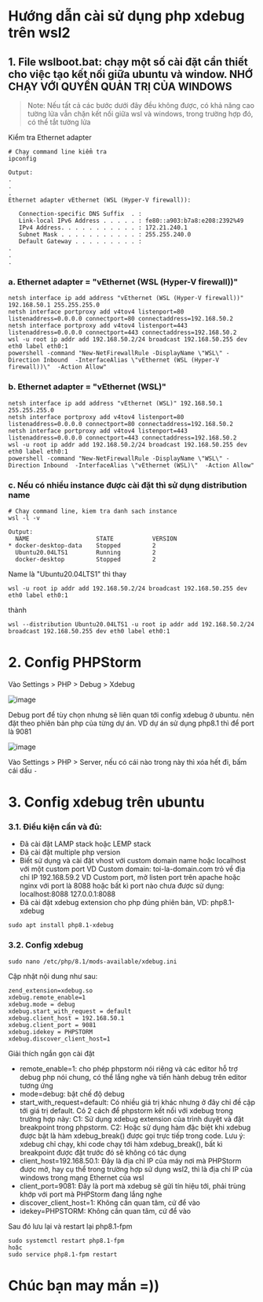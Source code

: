 # Hướng dẫn cài sử dụng php xdebug trên wsl2

## 1. File wslboot.bat: chạy một số cài đặt cần thiết cho việc tạo kết nối giữa ubuntu và window. NHỚ CHẠY VỚI QUYỀN QUẢN TRỊ CỦA WINDOWS

> Note: Nếu tất cả các bước dưới đây đều không được, có khả năng cao tường lửa vẫn chặn kết nối giữa wsl và windows, trong trường hợp đó, có thể tắt tường lửa

Kiểm tra Ethernet adapter
```
# Chạy command line kiểm tra
ipconfig

Output:
.
.
.
Ethernet adapter vEthernet (WSL (Hyper-V firewall)):

   Connection-specific DNS Suffix  . :
   Link-local IPv6 Address . . . . . : fe80::a903:b7a8:e208:2392%49
   IPv4 Address. . . . . . . . . . . : 172.21.240.1
   Subnet Mask . . . . . . . . . . . : 255.255.240.0
   Default Gateway . . . . . . . . . :
.
.
.
```
### a. Ethernet adapter = "vEthernet (WSL (Hyper-V firewall))"
```
netsh interface ip add address "vEthernet (WSL (Hyper-V firewall))" 192.168.50.1 255.255.255.0
netsh interface portproxy add v4tov4 listenport=80 listenaddress=0.0.0.0 connectport=80 connectaddress=192.168.50.2
netsh interface portproxy add v4tov4 listenport=443 listenaddress=0.0.0.0 connectport=443 connectaddress=192.168.50.2
wsl -u root ip addr add 192.168.50.2/24 broadcast 192.168.50.255 dev eth0 label eth0:1
powershell -command "New-NetFirewallRule -DisplayName \"WSL\" -Direction Inbound  -InterfaceAlias \"vEthernet (WSL (Hyper-V firewall))\"  -Action Allow"
```
### b. Ethernet adapter = "vEthernet (WSL)"
```
netsh interface ip add address "vEthernet (WSL)" 192.168.50.1 255.255.255.0
netsh interface portproxy add v4tov4 listenport=80 listenaddress=0.0.0.0 connectport=80 connectaddress=192.168.50.2
netsh interface portproxy add v4tov4 listenport=443 listenaddress=0.0.0.0 connectport=443 connectaddress=192.168.50.2
wsl -u root ip addr add 192.168.50.2/24 broadcast 192.168.50.255 dev eth0 label eth0:1
powershell -command "New-NetFirewallRule -DisplayName \"WSL\" -Direction Inbound  -InterfaceAlias \"vEthernet (WSL)\"  -Action Allow"
```
### c. Nếu có nhiều instance được cài đặt thì sử dụng distribution name
```
# Chay command line, kiem tra danh sach instance
wsl -l -v

Output:
  NAME                   STATE           VERSION
* docker-desktop-data    Stopped         2
  Ubuntu20.04LTS1        Running         2
  docker-desktop         Stopped         2
```
Name là "Ubuntu20.04LTS1" thì thay
```
wsl -u root ip addr add 192.168.50.2/24 broadcast 192.168.50.255 dev eth0 label eth0:1
```
thành
```
wsl --distribution Ubuntu20.04LTS1 -u root ip addr add 192.168.50.2/24 broadcast 192.168.50.255 dev eth0 label eth0:1
```

# 2. Config PHPStorm
Vào Settings > PHP > Debug > Xdebug

![image](https://github.com/user-attachments/assets/c4d999fd-cb68-4c4e-a554-744a695c6673)

Debug port để tùy chọn nhưng sẽ liên quan tới config xdebug ở ubuntu. nên đặt theo phiên bản php của từng dự án. VD dự án sử dụng php8.1 thì để port là 9081

![image](https://github.com/user-attachments/assets/f6186438-836c-439d-b566-e153d7b658cd)

Vào Settings > PHP > Server, nếu có cái nào trong này thì xóa hết đi, bấm cái dấu `-`

# 3. Config xdebug trên ubuntu
### 3.1. Điều kiện cần và đủ:
- Đã cài đặt LAMP stack hoặc LEMP stack
- Đã cài đặt multiple php version
- Biết sử dụng và cài đặt vhost với custom domain name hoặc localhost với một custom port
VD Custom domain: toi-la-domain.com trỏ về địa chỉ IP 192.168.59.2
VD Custom port, mở listen port trên apache hoặc nginx với port là 8088 hoặc bất kì port nào chưa được sử dụng:
localhost:8088
127.0.0.1:8088
- Đã cài đặt xdebug extension cho php đúng phiên bản, VD: php8.1-xdebug
```
sudo apt install php8.1-xdebug
```

### 3.2. Config xdebug
```
sudo nano /etc/php/8.1/mods-available/xdebug.ini
```
Cập nhật nội dung như sau:
```
zend_extension=xdebug.so
xdebug.remote_enable=1
xdebug.mode = debug
xdebug.start_with_request = default
xdebug.client_host = 192.168.50.1
xdebug.client_port = 9081
xdebug.idekey = PHPSTORM
xdebug.discover_client_host=1
```
Giải thích ngắn gọn cài đặt
- remote_enable=1: cho phép phpstorm nói riêng và các editor hỗ trợ debug php nói chung, có thể lắng nghe và tiến hành debug trên editor tương ứng
- mode=debug: bật chế độ debug
- start_with_request=default: Có nhiều giá trị khác nhưng ở đây chỉ đề cập tới giá trị default. Có 2 cách để phpstorm kết nối với xdebug trong trường hợp này:
C1: Sử dụng xdebug extension của trình duyệt và đặt breakpoint trong phpstorm.
C2: Hoặc sử dụng hàm đặc biệt khi xdebug được bật là hàm xdebug_break() được gọi trực tiếp trong code. Lưu ý: xdebug chỉ chạy, khi code chạy tới hàm xdebug_break(), bất kì breakpoint được đặt trước đó sẽ không có tác dụng
- client_host=192.168.50.1: Đây là địa chỉ IP của máy nơi mà PHPStorm được mở, hay cụ thể trong trường hợp sử dụng wsl2, thì là địa chỉ IP của windows trong mạng Ethernet của wsl
- client_port=9081: Đây là port mà xdebug sẽ gửi tín hiệu tới, phải trùng khớp với port mà PHPStorm đang lắng nghe
- discover_client_host=1: Không cần quan tâm, cứ để vào
- idekey=PHPSTORM: Không cần quan tâm, cứ để vào

Sau đó lưu lại và restart lại php8.1-fpm
```
sudo systemctl restart php8.1-fpm
hoặc
sudo service php8.1-fpm restart
```


# Chúc bạn may mắn =))
